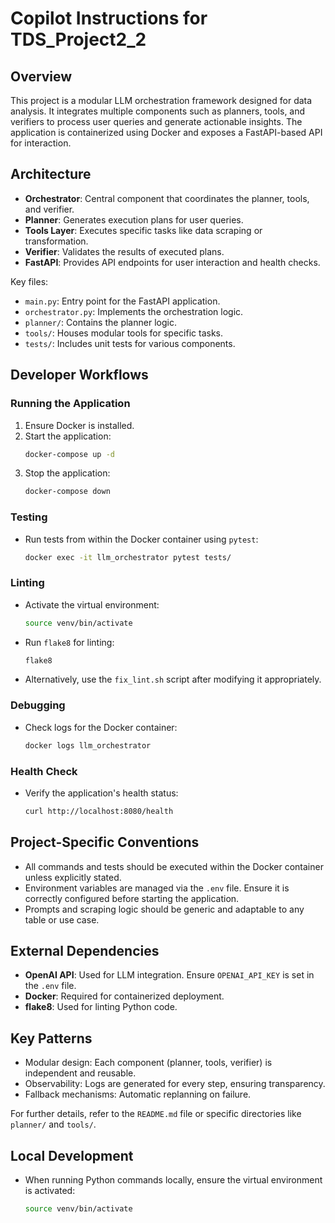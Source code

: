 # Copilot Instructions for TDS_Project2_2

## Overview
This project is a modular LLM orchestration framework designed for data analysis. It integrates multiple components such as planners, tools, and verifiers to process user queries and generate actionable insights. The application is containerized using Docker and exposes a FastAPI-based API for interaction.

## Architecture
- **Orchestrator**: Central component that coordinates the planner, tools, and verifier.
- **Planner**: Generates execution plans for user queries.
- **Tools Layer**: Executes specific tasks like data scraping or transformation.
- **Verifier**: Validates the results of executed plans.
- **FastAPI**: Provides API endpoints for user interaction and health checks.

Key files:
- `main.py`: Entry point for the FastAPI application.
- `orchestrator.py`: Implements the orchestration logic.
- `planner/`: Contains the planner logic.
- `tools/`: Houses modular tools for specific tasks.
- `tests/`: Includes unit tests for various components.

## Developer Workflows

### Running the Application
1. Ensure Docker is installed.
2. Start the application:
   ```bash
   docker-compose up -d
   ```
3. Stop the application:
   ```bash
   docker-compose down
   ```

### Testing
- Run tests from within the Docker container using `pytest`:
  ```bash
  docker exec -it llm_orchestrator pytest tests/
  ```

### Linting
- Activate the virtual environment:
  ```bash
  source venv/bin/activate
  ```
- Run `flake8` for linting:
  ```bash
  flake8
  ```
- Alternatively, use the `fix_lint.sh` script after modifying it appropriately.

### Debugging
- Check logs for the Docker container:
  ```bash
  docker logs llm_orchestrator
  ```

### Health Check
- Verify the application's health status:
  ```bash
  curl http://localhost:8080/health
  ```

## Project-Specific Conventions
- All commands and tests should be executed within the Docker container unless explicitly stated.
- Environment variables are managed via the `.env` file. Ensure it is correctly configured before starting the application.
- Prompts and scraping logic should be generic and adaptable to any table or use case.

## External Dependencies
- **OpenAI API**: Used for LLM integration. Ensure `OPENAI_API_KEY` is set in the `.env` file.
- **Docker**: Required for containerized deployment.
- **flake8**: Used for linting Python code.

## Key Patterns
- Modular design: Each component (planner, tools, verifier) is independent and reusable.
- Observability: Logs are generated for every step, ensuring transparency.
- Fallback mechanisms: Automatic replanning on failure.

For further details, refer to the `README.md` file or specific directories like `planner/` and `tools/`.

## Local Development
- When running Python commands locally, ensure the virtual environment is activated:
  ```bash
  source venv/bin/activate
  ```
